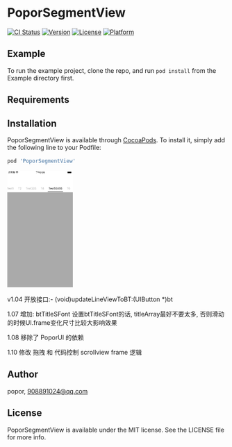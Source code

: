 # PoporSegmentView

[![CI Status](https://img.shields.io/travis/popor/PoporSegmentView.svg?style=flat)](https://travis-ci.org/popor/PoporSegmentView)
[![Version](https://img.shields.io/cocoapods/v/PoporSegmentView.svg?style=flat)](https://cocoapods.org/pods/PoporSegmentView)
[![License](https://img.shields.io/cocoapods/l/PoporSegmentView.svg?style=flat)](https://cocoapods.org/pods/PoporSegmentView)
[![Platform](https://img.shields.io/cocoapods/p/PoporSegmentView.svg?style=flat)](https://cocoapods.org/pods/PoporSegmentView)

## Example

To run the example project, clone the repo, and run `pod install` from the Example directory first.

## Requirements

## Installation

PoporSegmentView is available through [CocoaPods](https://cocoapods.org). To install
it, simply add the following line to your Podfile:

```ruby
pod 'PoporSegmentView'
```

<p>
<img src="https://github.com/popor/PoporSegmentView/blob/master/Example/screen/scrren1.png" width="30%" height="30%">

</p>

v1.04
开放接口:- (void)updateLineViewToBT:(UIButton *)bt 

1.07
增加: btTitleSFont
设置btTitleSFont的话, titleArray最好不要太多, 否则滑动的时候UI.frame变化尺寸比较大影响效果

1.08
移除了 PoporUI 的依赖  

1.10
修改 拖拽 和 代码控制 scrollview frame 逻辑

## Author

popor, 908891024@qq.com

## License

PoporSegmentView is available under the MIT license. See the LICENSE file for more info.
